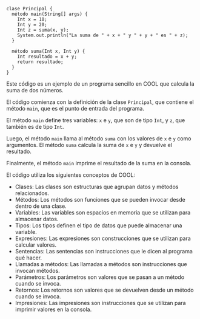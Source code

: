 ```cool
clase Principal {
  método main(String[] args) {
    Int x = 10;
    Int y = 20;
    Int z = suma(x, y);
    System.out.println("La suma de " + x + " y " + y + " es " + z);
  }

  método suma(Int x, Int y) {
    Int resultado = x + y;
    return resultado;
  }
}
```

Este código es un ejemplo de un programa sencillo en COOL que calcula la suma de dos números.

El código comienza con la definición de la clase `Principal`, que contiene el método `main`, que es el punto de entrada del programa.

El método `main` define tres variables: `x` e `y`, que son de tipo `Int`, y `z`, que también es de tipo `Int`.

Luego, el método `main` llama al método `suma` con los valores de `x` e `y` como argumentos. El método `suma` calcula la suma de `x` e `y` y devuelve el resultado.

Finalmente, el método `main` imprime el resultado de la suma en la consola.

El código utiliza los siguientes conceptos de COOL:

* Clases: Las clases son estructuras que agrupan datos y métodos relacionados.
* Métodos: Los métodos son funciones que se pueden invocar desde dentro de una clase.
* Variables: Las variables son espacios en memoria que se utilizan para almacenar datos.
* Tipos: Los tipos definen el tipo de datos que puede almacenar una variable.
* Expresiones: Las expresiones son construcciones que se utilizan para calcular valores.
* Sentencias: Las sentencias son instrucciones que le dicen al programa qué hacer.
* Llamadas a métodos: Las llamadas a métodos son instrucciones que invocan métodos.
* Parámetros: Los parámetros son valores que se pasan a un método cuando se invoca.
* Retornos: Los retornos son valores que se devuelven desde un método cuando se invoca.
* Impresiones: Las impresiones son instrucciones que se utilizan para imprimir valores en la consola.